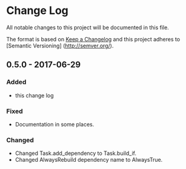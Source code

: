 # Change Log
All notable changes to this project will be documented in this file.

The format is based on [Keep a Changelog](http://keepachangelog.com/) and this project adheres to [Semantic Versioning]
(http://semver.org/).

## 0.5.0 - 2017-06-29
### Added
- this change log

### Fixed
- Documentation in some places.

### Changed
- Changed Task.add_dependency to Task.build_if.
- Changed AlwaysRebuild dependency name to AlwaysTrue.
